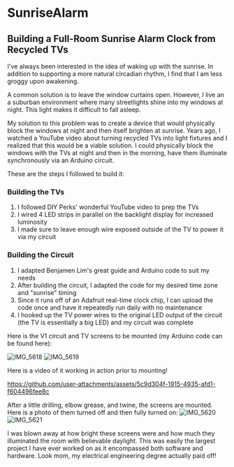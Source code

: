 # SunriseAlarm
## Building a Full-Room Sunrise Alarm Clock from Recycled TVs

I've always been interested in the idea of waking up with the sunrise. In addition to supporting a more natural circadian rhythm, I find that I am less groggy upon awakening.

A common solution is to leave the window curtains open. However, I live an a suburban environment where many streetlights shine into my windows at night. This light makes it difficult to fall asleep.

My solution to this problem was to create a device that would physically block the windows at night and then itself brighten at sunrise. Years ago, I watched a YouTube video about turning recycled TVs into light fixtures and I realized that this would be a viable solution. I could physically block the windows with the TVs at night and then in the morning, have them illuminate synchronously via an Arduino circuit.

These are the steps I followed to build it:

### Building the TVs
1. I followed DIY Perks' wonderful YouTube video to prep the TVs
2. I wired 4 LED strips in parallel on the backlight display for increased luminosity
3. I made sure to leave enough wire exposed outside of the TV to power it via my circuit

### Building the Circuit
1. I adapted Benjamen Lim's great guide and Arduino code to suit my needs
2. After building the circuit, I adapted the code for my desired time zone and "sunrise" timing
3. Since it runs off of an Adafruit real-time clock chip, I can upload the code once and have it repeatedly run daily with no maintenance
4. I hooked up the TV power wires to the original LED output of the circuit (the TV is essentially a big LED) and my circuit was complete

Here is the V1 circuit and TV screens to be mounted (my Arduino code can be found here):

![IMG_5618](https://github.com/user-attachments/assets/e14a97e3-38d0-4733-9ff1-7a01fbafdfb4)
![IMG_5619](https://github.com/user-attachments/assets/71f72883-22ee-4877-9104-e92b820e8a51)

Here is a video of it working in action prior to mounting!

https://github.com/user-attachments/assets/5c9d304f-1915-4935-afd1-f604496fee8c

After a little drilling, elbow grease, and twine, the screens are mounted. Here is a photo of them turned off and then fully turned on:
![IMG_5620](https://github.com/user-attachments/assets/c9c6e287-9ab1-4292-8272-bed5e211350e)
![IMG_5621](https://github.com/user-attachments/assets/f74f87ee-b9df-4f2c-a6a1-f08585bb2892)

I was blown away at how bright these screens were and how much they illuminated the room with believable daylight. This was easily the largest project I have ever worked on as it encompassed both software and hardware. Look mom, my electrical engineering degree actually paid off!
